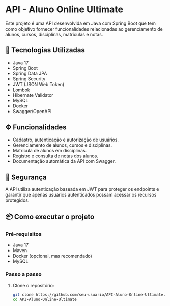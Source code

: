 # API - Aluno Online Ultimate

Este projeto é uma API desenvolvida em Java com Spring Boot que tem como objetivo fornecer funcionalidades relacionadas ao gerenciamento de alunos, cursos, disciplinas, matrículas e notas.

## 🚀 Tecnologias Utilizadas

- Java 17
- Spring Boot
- Spring Data JPA
- Spring Security
- JWT (JSON Web Token)
- Lombok
- Hibernate Validator
- MySQL
- Docker
- Swagger/OpenAPI

## ⚙️ Funcionalidades

- Cadastro, autenticação e autorização de usuários.
- Gerenciamento de alunos, cursos e disciplinas.
- Matrícula de alunos em disciplinas.
- Registro e consulta de notas dos alunos.
- Documentação automática da API com Swagger.

## 🔐 Segurança

A API utiliza autenticação baseada em JWT para proteger os endpoints e garantir que apenas usuários autenticados possam acessar os recursos protegidos.

## 📦 Como executar o projeto

### Pré-requisitos

- Java 17
- Maven
- Docker (opcional, mas recomendado)
- MySQL

### Passo a passo

1. Clone o repositório:

   ```bash
   git clone https://github.com/seu-usuario/API-Aluno-Online-Ultimate.git
   cd API-Aluno-Online-Ultimate
